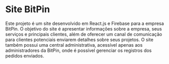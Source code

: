 # Site BitPin

Este projeto é um site desenvolvido em React.js e Firebase para a empresa BitPin. O objetivo do site é apresentar informações sobre a empresa, seus serviços e principais clientes, além de oferecer um canal de comunicação para clientes potenciais enviarem detalhes sobre seus projetos. O site também possui uma central administrativa, acessível apenas aos administradores da BitPin, onde é possível gerenciar os registros dos pedidos enviados.
